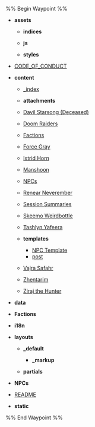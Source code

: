%% Begin Waypoint %%
- **assets**
	- **indices**
	- **js**

	- **styles**

- [CODE_OF_CONDUCT](CODE_OF_CONDUCT.md)
- **content**
	- [_index](_index.md)
	- **attachments**

	- [Davil Starsong (Deceased)](Davil%20Starsong%20(Deceased).md)
	- [Doom Raiders](Doom%20Raiders.md)
	- [Factions](Factions.md)
	- [Force Gray](Force%20Gray.md)
	- [Istrid Horn](Istrid%20Horn.md)
	- [Manshoon](Manshoon.md)
	- [NPCs](NPCs.md)
	- [Renear Neverember](Renear%20Neverember.md)
	- [Session Summaries](Session%20Summaries.md)
	- [Skeemo Weirdbottle](Skeemo%20Weirdbottle.md)
	- [Tashlyn Yafeera](Tashlyn%20Yafeera.md)
	- **templates**
		- [NPC Template](NPC%20Template.md)
		- [post](post.md)
	- [Vajra Safahr](Vajra%20Safahr.md)
	- [Zhentarim](Zhentarim.md)
	- [Ziraj the Hunter](Ziraj%20the%20Hunter.md)
- **data**

- **Factions**
- **i18n**

- **layouts**
	- **_default**
		- **_markup**

	- **partials**

- **NPCs**
- [README](README.md)
- **static**


%% End Waypoint %%
